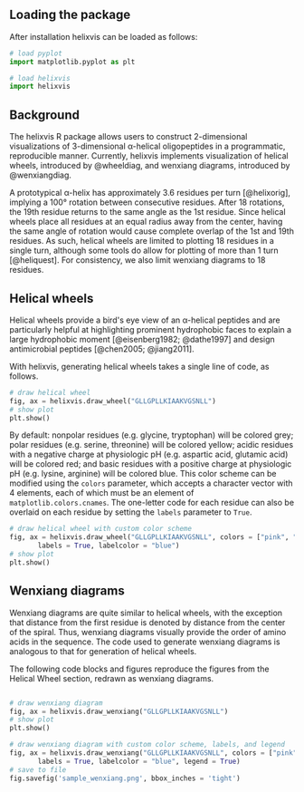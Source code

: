 ## Loading the package

After installation helixvis can be loaded as follows:

```python
# load pyplot
import matplotlib.pyplot as plt

# load helixvis
import helixvis
```

## Background

The helixvis R package allows users to construct 2-dimensional visualizations of 3-dimensional &alpha;-helical oligopeptides in a programmatic, reproducible manner.
Currently, helixvis implements visualization of helical wheels, introduced by @wheeldiag, and wenxiang diagrams, introduced by @wenxiangdiag.

A prototypical &alpha;-helix has approximately 3.6 residues per turn [@helixorig], implying a 100&deg; rotation between consecutive residues.
After 18 rotations, the 19th residue returns to the same angle as the 1st residue.
Since helical wheels place all residues at an equal radius away from the center, having the same angle of rotation would cause complete overlap of the 1st and 19th residues.
As such, helical wheels are limited to plotting 18 residues in a single turn, although some tools do allow for plotting of more than 1 turn [@heliquest].
For consistency, we also limit wenxiang diagrams to 18 residues.

## Helical wheels

Helical wheels provide a bird's eye view of an &alpha;-helical peptides and are particularly helpful at highlighting prominent hydrophobic faces to explain a large hydrophobic moment [@eisenberg1982; @dathe1997] and design antimicrobial peptides [@chen2005; @jiang2011].

With helixvis, generating helical wheels takes a single line of code, as follows.

```python
# draw helical wheel
fig, ax = helixvis.draw_wheel("GLLGPLLKIAAKVGSNLL")
# show plot
plt.show()
```

By default: nonpolar residues (e.g. glycine, tryptophan) will be colored grey; polar residues (e.g. serine, threonine) will be colored yellow; acidic residues with a negative charge at physiologic pH (e.g. aspartic acid, glutamic acid) will be colored red; and basic residues with a positive charge at physiologic pH (e.g. lysine, arginine) will be colored blue.
This color scheme can be modified using the `colors` parameter, which accepts a character vector with 4 elements, each of which must be an element of `matplotlib.colors.cnames`.
The one-letter code for each residue can also be overlaid on each residue by setting the `labels` parameter to `True`.

```python
# draw helical wheel with custom color scheme
fig, ax = helixvis.draw_wheel("GLLGPLLKIAAKVGSNLL", colors = ["pink", "orange", "white", "black"],
       labels = True, labelcolor = "blue")
# show plot
plt.show()
```

## Wenxiang diagrams

Wenxiang diagrams are quite similar to helical wheels, with the exception that distance from the first residue is denoted by distance from the center of the spiral.
Thus, wenxiang diagrams visually provide the order of amino acids in the sequence.
The code used to generate wenxiang diagrams is analogous to that for generation of helical wheels.

The following code blocks and figures reproduce the figures from the Helical Wheel section, redrawn as wenxiang diagrams.

```python

# draw wenxiang diagram
fig, ax = helixvis.draw_wenxiang("GLLGPLLKIAAKVGSNLL")
# show plot
plt.show()

# draw wenxiang diagram with custom color scheme, labels, and legend
fig, ax = helixvis.draw_wenxiang("GLLGPLLKIAAKVGSNLL", colors = ["pink", "orange", "white", "black"],
       labels = True, labelcolor = "blue", legend = True)
# save to file
fig.savefig('sample_wenxiang.png', bbox_inches = 'tight')
```
